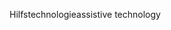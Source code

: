 <span data-ttu-id="b2c2e-101">Hilfstechnologie</span><span class="sxs-lookup"><span data-stu-id="b2c2e-101">assistive technology</span></span>